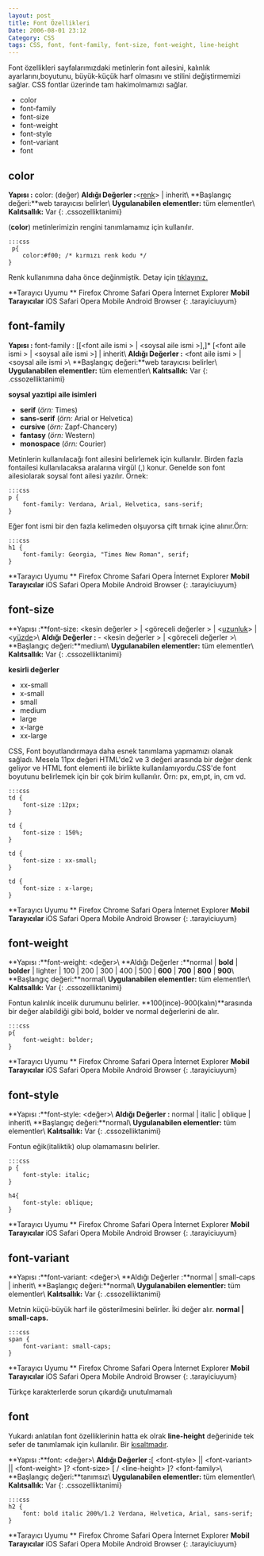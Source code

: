 ```yaml
---
layout: post
title: Font Özellikleri
Date: 2006-08-01 23:12
Category: CSS
tags: CSS, font, font-family, font-size, font-weight, line-height
---
```


Font özellikleri sayfalarımızdaki metinlerin font ailesini, kalınlık
ayarlarını,boyutunu, büyük-küçük harf olmasını ve stilini değiştirmemizi
sağlar. CSS fontlar üzerinde tam hakimolmamızı sağlar.

-   color
-   font-family
-   font-size
-   font-weight
-   font-style
-   font-variant
-   font

## color

**Yapısı :** color: (değer)
**Aldığı Değerler :**<[renk][]> | inherit\\
**Başlangıç değeri:**web tarayıcısı belirler\\
**Uygulanabilen elementler:** tüm elementler\\
**Kalıtsallık:** Var
{: .cssozelliktanimi}

(**color**) metinlerimizin rengini tanımlamamız için kullanılır.

	:::css
	 p{
		color:#f00; /* kırmızı renk kodu */
	}

Renk kullanımına daha önce değinmiştik. Detay için [tıklayınız.][renk]

**Tarayıcı Uyumu **
Firefox
Chrome
Safari
Opera
İnternet Explorer
**Mobil Tarayıcılar**
iOS Safari
Opera Mobile
Android Browser
{: .tarayiciuyum}

## font-family

**Yapısı :** font-family : [[<font aile ismi \> | <soysal aile ismi \>],]* [<font aile ismi \> | <soysal aile ismi \>] | inherit\\
**Aldığı Değerler :** <font aile ismi \> | <soysal aile ismi \>\\
**Başlangıç değeri:**web tarayıcısı belirler\\
**Uygulanabilen elementler:** tüm elementler\\
**Kalıtsallık:** Var
{: .cssozelliktanimi}

**soysal yazıtipi aile isimleri**

-   **serif** (*örn:* Times)
-   **sans-serif** (*örn:* Arial or Helvetica)
-   **cursive** (*örn:* Zapf-Chancery)
-   **fantasy** (*örn:* Western)
-   **monospace** (*örn:* Courier)

Metinlerin kullanılacağı font ailesini belirlemek için kullanılır.
Birden fazla fontailesi kullanılacaksa aralarına virgül (,) konur.
Genelde son font ailesiolarak soysal font ailesi yazılır. Örnek:

	:::css
	p {
		font-family: Verdana, Arial, Helvetica, sans-serif;
	}

Eğer font ismi bir den fazla kelimeden olşuyorsa çift tırnak içine
alınır.Örn:

	:::css
	h1 {
		font-family: Georgia, "Times New Roman", serif;
	}

**Tarayıcı Uyumu **
Firefox
Chrome
Safari
Opera
İnternet Explorer
**Mobil Tarayıcılar**
iOS Safari
Opera Mobile
Android Browser
{: .tarayiciuyum}


## font-size

**Yapısı :**font-size: <kesin değerler \> | <göreceli değerler \> | <[uzunluk][renk]> | <[yüzde][renk]>\\
**Aldığı Değerler :** -   <kesin değerler \> | <göreceli değerler \>\\
**Başlangıç değeri:**medium\\
**Uygulanabilen elementler:** tüm elementler\\
**Kalıtsallık:** Var
{: .cssozelliktanimi}

**kesirli değerler**

- xx-small
- x-small
- small
- medium
- large
- x-large
- xx-large

CSS, Font boyutlandırmaya daha esnek tanımlama yapmamızı olanak sağladı.
Mesela 11px değeri HTML'de2 ve 3 değeri arasında bir değer denk geliyor
ve HTML font elementi ile birlikte kullanılamıyordu.CSS'de font boyutunu
belirlemek için bir çok birim kullanılır. Örn: px, em,pt, in, cm vd.

	:::css
	td {
		font-size :12px;
	}

	td {
		font-size : 150%;
	}

	td {
		font-size : xx-small;
	}

	td {
		font-size : x-large;
	}


**Tarayıcı Uyumu **
Firefox
Chrome
Safari
Opera
İnternet Explorer
**Mobil Tarayıcılar**
iOS Safari
Opera Mobile
Android Browser
{: .tarayiciuyum}

## font-weight

**Yapısı :**font-weight: <değer\>\\
**Aldığı Değerler :**normal | **bold** | **bolder** | lighter | 100 | 200 | 300 | 400 | 500 | **600** | **700** | **800** | **900**\\
**Başlangıç değeri:**normal\\
**Uygulanabilen elementler:** tüm elementler\\
**Kalıtsallık:** Var
{: .cssozelliktanimi}

Fontun kalınlık incelik durumunu belirler.
**100(ince)-900(kalın)**arasında bir değer alabildiği gibi bold, bolder
ve normal değerlerini de alır.

	:::css
	p{
		font-weight: bolder;
	}

**Tarayıcı Uyumu **
Firefox
Chrome
Safari
Opera
İnternet Explorer
**Mobil Tarayıcılar**
iOS Safari
Opera Mobile
Android Browser
{: .tarayiciuyum}

## font-style

**Yapısı :**font-style: <değer\>\\
**Aldığı Değerler :** normal | italic | oblique | inherit\\
**Başlangıç değeri:**normal\\
**Uygulanabilen elementler:** tüm elementler\\
**Kalıtsallık:** Var
{: .cssozelliktanimi}

Fontun eğik(italiktik) olup olamamasını belirler.

	:::css
	p {
		font-style: italic;
	}

	h4{
		font-style: oblique;
	}

**Tarayıcı Uyumu **
Firefox
Chrome
Safari
Opera
İnternet Explorer
**Mobil Tarayıcılar**
iOS Safari
Opera Mobile
Android Browser
{: .tarayiciuyum}


## font-variant

**Yapısı :**font-variant: <değer\>\\
**Aldığı Değerler :**normal | small-caps | inherit\\
**Başlangıç değeri:**normal\\
**Uygulanabilen elementler:** tüm elementler\\
**Kalıtsallık:** Var
{: .cssozelliktanimi}

Metnin küçü-büyük harf ile gösterilmesini belirler. İki değer alır.
**normal | small-caps.**

	:::css
	span {
		font-variant: small-caps;
	}


**Tarayıcı Uyumu **
Firefox
Chrome
Safari
Opera
İnternet Explorer
**Mobil Tarayıcılar**
iOS Safari
Opera Mobile
Android Browser
{: .tarayiciuyum}

Türkçe karakterlerde sorun çıkardığı unutulmamalı

## font

Yukardı anlatılan font özelliklerinin hatta ek olrak **line-height**
değerinide tek sefer de tanımlamak için kullanılır. Bir [kısaltmadır][].

**Yapısı :**font: <değer\>\\
**Aldığı Değerler :**[ <font-style\> || <font-variant\> || <font-weight\> ]? <font-size\> [ / <line-height\> ]? <font-family\>\\
**Başlangıç değeri:**tanımsız\\
**Uygulanabilen elementler:** tüm elementler\\
**Kalıtsallık:** Var
{: .cssozelliktanimi}

	:::css
	h2 {
		font: bold italic 200%/1.2 Verdana, Helvetica, Arial, sans-serif;
	}


**Tarayıcı Uyumu **
Firefox
Chrome
Safari
Opera
İnternet Explorer
**Mobil Tarayıcılar**
iOS Safari
Opera Mobile
Android Browser
{: .tarayiciuyum}




  [renk]: http://www.fatihhayrioglu.com/?p=95
  [kısaltmadır]: http://www.fatihhayrioglu.com/?p=6
